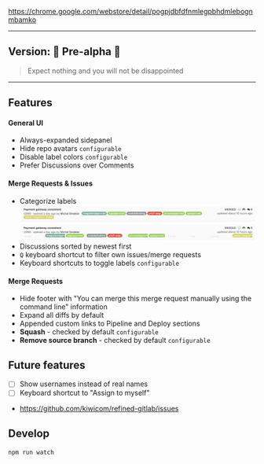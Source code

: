https://chrome.google.com/webstore/detail/pogpjdbfdfnmlegpbhdmlebognmbamko

---

## Version: 🐣 Pre-alpha 🐣

> Expect nothing and you will not be disappointed

---

## Features

#### General UI
* Always-expanded sidepanel
* Hide repo avatars `configurable`
* Disable label colors `configurable`
* Prefer Discussions over Comments

#### Merge Requests & Issues
* Categorize labels
![](./docs/assets/categorize-labels.png)
* Discussions sorted by newest first
* `Q` keyboard shortcut to filter own issues/merge requests
* Keyboard shortcuts to toggle labels `configurable`


#### Merge Requests
* Hide footer with "You can merge this merge request manually using the command line" information
* Expand all diffs by default
* Appended custom links to Pipeline and Deploy sections
* **Squash** - checked by default `configurable`
* **Remove source branch** - checked by default `configurable`

## Future features
* [ ] Show usernames instead of real names
* [ ] Keyboard shortcut to "Assign to myself"
* <https://github.com/kiwicom/refined-gitlab/issues>

## Develop

```
npm run watch
```
